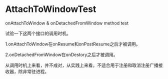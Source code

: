 # AttachToWindowTest
onAttachToWindow &amp; onDetachedFromWindow method test

试验一下这两个接口的调用时机。

1.onAttachToWindow在onResume和onPostResume之后才被调用。

2.onDetachedFromWindow在onDestory之后才被调用。

从调用时机上来看，并不成对，从实践上来看，不适合用于注册和取消注册广播接收器，除非常驻进程。
